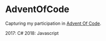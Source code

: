 # AdventOfCode
Capturing my participation in [Advent Of Code](http://adventofcode.com). 

2017: C#
2018: Javascript

